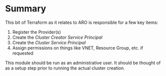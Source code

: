 # Summary

This bit of Terraform as it relates to ARO is responsible for a few key items:

1. Register the Provider(s)
2. Create the *Cluster Creator Service Principal*
3. Create the *Cluster Service Principal*
4. Assign permissions on things like VNET, Resource Group, etc. if requested

This module should be run as an administrative user.  It should be thought of as 
a setup step prior to running the actual cluster creation.
